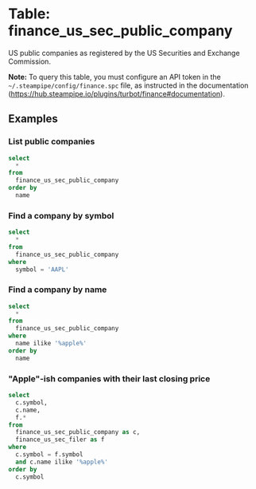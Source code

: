 # Table: finance_us_sec_public_company

US public companies as registered by the US Securities and Exchange Commission.

**Note:** To query this table, you must configure an API token in the `~/.steampipe/config/finance.spc` file, as instructed in the documentation (https://hub.steampipe.io/plugins/turbot/finance#documentation).

## Examples

### List public companies

```sql
select
  *
from
  finance_us_sec_public_company
order by
  name
```

### Find a company by symbol

```sql
select
  *
from
  finance_us_sec_public_company
where
  symbol = 'AAPL'
```

### Find a company by name

```sql
select
  *
from
  finance_us_sec_public_company
where
  name ilike '%apple%'
order by
  name
```

### "Apple"-ish companies with their last closing price

```sql
select
  c.symbol,
  c.name,
  f.*
from
  finance_us_sec_public_company as c,
  finance_us_sec_filer as f
where
  c.symbol = f.symbol
  and c.name ilike '%apple%'
order by
  c.symbol
```
